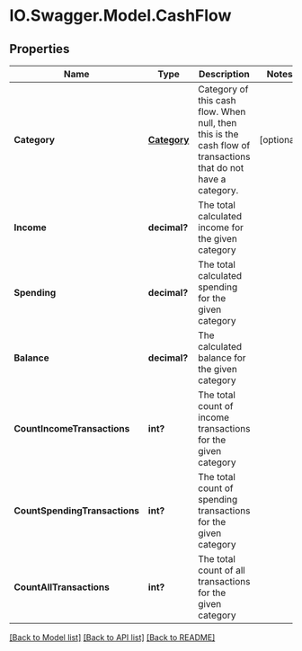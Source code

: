 # IO.Swagger.Model.CashFlow
## Properties

Name | Type | Description | Notes
------------ | ------------- | ------------- | -------------
**Category** | [**Category**](Category.md) | Category of this cash flow. When null, then this is the cash flow of transactions that do not have a category. | [optional] 
**Income** | **decimal?** | The total calculated income for the given category | 
**Spending** | **decimal?** | The total calculated spending for the given category | 
**Balance** | **decimal?** | The calculated balance for the given category | 
**CountIncomeTransactions** | **int?** | The total count of income transactions for the given category | 
**CountSpendingTransactions** | **int?** | The total count of spending transactions for the given category | 
**CountAllTransactions** | **int?** | The total count of all transactions for the given category | 

[[Back to Model list]](../README.md#documentation-for-models) [[Back to API list]](../README.md#documentation-for-api-endpoints) [[Back to README]](../README.md)

